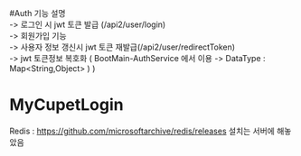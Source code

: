 #Auth 기능 설명  <br/>
-> 로그인 시 jwt 토큰 발급 (/api2/user/login)   <br/>
-> 회원가입 기능  <br/>
-> 사용자 정보 갱신시 jwt 토큰 재발급(/api2/user/redirectToken)  <br/>
-> jwt 토큰정보 복호화 ( BootMain-AuthService 에서 이용 -> DataType :  Map<String,Object> ) )  <br/>


# MyCupetLogin
Redis : https://github.com/microsoftarchive/redis/releases
설치는 서버에 해놓았음



